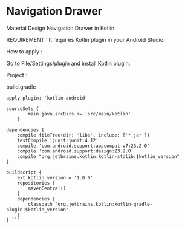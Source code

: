 # Navigation Drawer
Material Design Navigation Drawer in Kotlin.

REQUIREMENT : It requires Kotlin plugin in your Android Studio.


How to apply :

Go to File/Settings/plugin and install Kotlin plugin.

Project : 

build.gradle
```
apply plugin: 'kotlin-android'

sourceSets {
        main.java.srcDirs += 'src/main/kotlin'
    }
    
dependencies {
    compile fileTree(dir: 'libs', include: ['*.jar'])
    testCompile 'junit:junit:4.12'
    compile 'com.android.support:appcompat-v7:23.2.0'
    compile 'com.android.support:design:23.2.0'
    compile "org.jetbrains.kotlin:kotlin-stdlib:$kotlin_version"
}

buildscript {
    ext.kotlin_version = '1.0.0'
    repositories {
        mavenCentral()
    }
    dependencies {
        classpath "org.jetbrains.kotlin:kotlin-gradle-plugin:$kotlin_version"
    }
} ```

